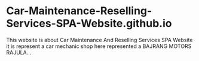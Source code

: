 # Car-Maintenance-Reselling-Services-SPA-Website.github.io
This website is about Car Maintenance And Reselling Services SPA Website it is represent a car mechanic shop here represented a BAJRANG MOTORS RAJULA...
